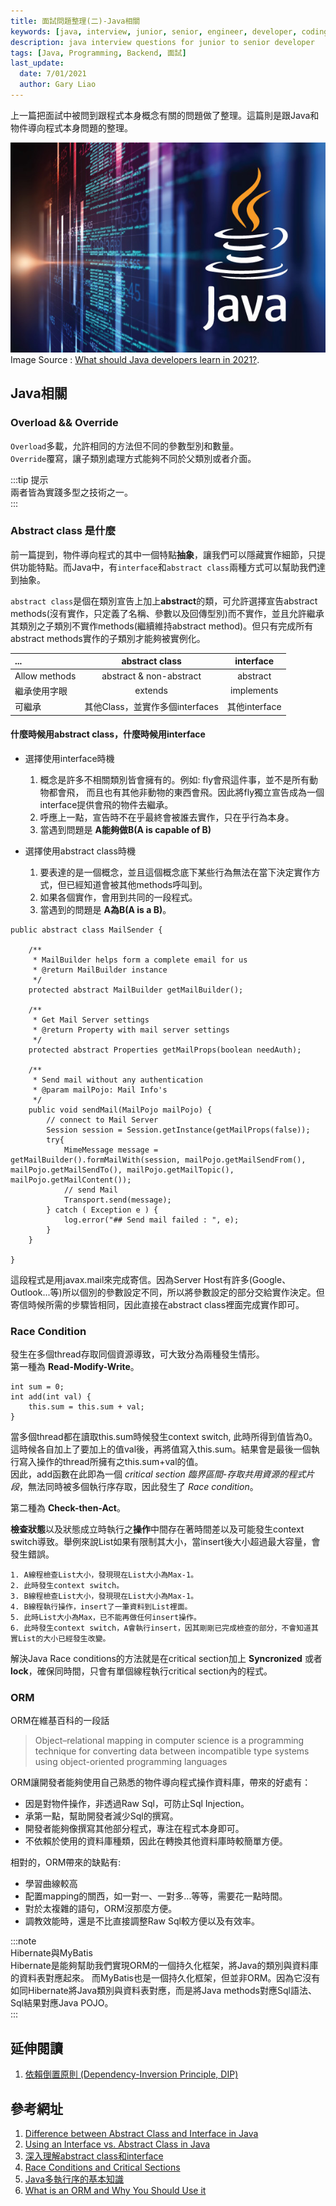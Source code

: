```yaml
---
title: 面試問題整理(二)-Java相關
keywords: [java, interview, junior, senior, engineer, developer, coding]
description: java interview questions for junior to senior developer
tags: [Java, Programming, Backend, 面試]
last_update:
  date: 7/01/2021
  author: Gary Liao
---
```


上一篇把面試中被問到跟程式本身概念有關的問題做了整理。這篇則是跟Java和物件導向程式本身問題的整理。

![httpCacheImage](./images/Java封面.jpeg)  
Image Source : [What should Java developers learn in 2021?](https://mobilemonitoringsolutions.com/wp-content/uploads/2021/03/8667507462).

<!--truncate-->


## Java相關

### Overload && Override
`Overload`多載，允許相同的方法但不同的參數型別和數量。  
`Override`覆寫，讓子類別處理方式能夠不同於父類別或者介面。

:::tip 提示   
兩者皆為實踐多型之技術之一。  
:::  

### Abstract class 是什麼

前一篇提到，物件導向程式的其中一個特點**抽象**，讓我們可以隱藏實作細節，只提供功能特點。而Java中，有`interface`和`abstract class`兩種方式可以幫助我們達到抽象。

`abstract class`是個在類別宣告上加上**abstract**的類，可允許選擇宣告abstract methods(沒有實作，只定義了名稱、參數以及回傳型別)而不實作，並且允許繼承其類別之子類別不實作methods(繼續維持abstract method)。但只有完成所有abstract methods實作的子類別才能夠被實例化。


...| abstract class | interface  
:------   | :-----------: | :--------:
Allow methods | abstract & non-abstract |  abstract
繼承使用字眼 | extends | implements
可繼承 | 其他Class，並實作多個interfaces | 其他interface

#### 什麼時候用abstract class，什麼時候用interface

* 選擇使用interface時機  
	1. 概念是許多不相關類別皆會擁有的。例如: fly會飛這件事，並不是所有動物都會飛，
	而且也有其他非動物的東西會飛。因此將fly獨立宣告成為一個interface提供會飛的物件去繼承。  
	2. 呼應上一點，宣告時不在乎最終會被誰去實作，只在乎行為本身。  
	3. 當遇到問題是 **A能夠做B(A is capable of B)**

* 選擇使用abstract class時機  
	1. 要表達的是一個概念，並且這個概念底下某些行為無法在當下決定實作方式，但已經知道會被其他methods呼叫到。  
	2. 如果各個實作，會用到共同的一段程式。  
	3. 當遇到的問題是 **A為B(A is a B)**。

~~~
public abstract class MailSender {

    /**
     * MailBuilder helps form a complete email for us
     * @return MailBuilder instance
     */
    protected abstract MailBuilder getMailBuilder();

    /**
     * Get Mail Server settings
     * @return Property with mail server settings
     */
    protected abstract Properties getMailProps(boolean needAuth);

    /**
     * Send mail without any authentication
     * @param mailPojo: Mail Info's
     */
    public void sendMail(MailPojo mailPojo) {
        // connect to Mail Server
        Session session = Session.getInstance(getMailProps(false));
        try{
            MimeMessage message = getMailBuilder().formMailWith(session, mailPojo.getMailSendFrom(), mailPojo.getMailSendTo(), mailPojo.getMailTopic(), mailPojo.getMailContent());
            // send Mail
            Transport.send(message);
        } catch ( Exception e ) {
            log.error("## Send mail failed : ", e);
        }
    }

}
~~~
這段程式是用javax.mail來完成寄信。因為Server Host有許多(Google、Outlook...等)所以個別的參數設定不同，所以將參數設定的部分交給實作決定。但寄信時候所需的步驟皆相同，因此直接在abstract class裡面完成實作即可。


###  Race Condition

發生在多個thread存取同個資源導致，可大致分為兩種發生情形。  
第一種為 **Read-Modify-Write**。  

	int sum = 0;	 
	int add(int val) {		
		this.sum = this.sum + val;  	
	}  	
	
當多個thread都在讀取this.sum時候發生context switch, 此時所得到值皆為0。
這時候各自加上了要加上的值val後，再將值寫入this.sum。結果會是最後一個執行寫入操作的thread所擁有之this.sum+val的值。  
因此，add函數在此即為一個 *critical section 臨界區間-存取共用資源的程式片段*，無法同時被多個執行序存取，因此發生了 *Race condition*。

第二種為 **Check-then-Act**。

**檢查狀態**以及狀態成立時執行之**操作**中間存在著時間差以及可能發生context switch導致。舉例來說List如果有限制其大小，當insert後大小超過最大容量，會發生錯誤。

	1. A線程檢查List大小，發現現在List大小為Max-1。
	2. 此時發生context switch。
	3. B線程檢查List大小，發現現在List大小為Max-1。
	4. B線程執行操作，insert了一筆資料到List裡面。
	5. 此時List大小為Max，已不能再做任何insert操作。
	6. 此時發生context switch，A會執行insert，因其剛剛已完成檢查的部分，不會知道其實List的大小已經發生改變。

解決Java Race conditions的方法就是在critical section加上 **Syncronized** 或者 **lock**，確保同時間，只會有單個線程執行critical section內的程式。


### ORM 

ORM在維基百科的一段話
> Object–relational mapping in computer science is a programming technique for converting data between incompatible type systems using object-oriented programming languages  

ORM讓開發者能夠使用自己熟悉的物件導向程式操作資料庫，帶來的好處有：  

* 因是對物件操作，非透過Raw Sql，可防止Sql Injection。
* 承第一點，幫助開發者減少Sql的撰寫。
* 開發者能夠像撰寫其他部分程式，專注在程式本身即可。
* 不依賴於使用的資料庫種類，因此在轉換其他資料庫時較簡單方便。

相對的，ORM帶來的缺點有:

* 學習曲線較高
* 配置mapping的關西，如一對一、一對多...等等，需要花一點時間。
* 對於太複雜的語句，ORM沒那麼方便。
* 調教效能時，還是不比直接調整Raw Sql較方便以及有效率。

:::note  
Hibernate與MyBatis  
Hibernate是能夠幫助我們實現ORM的一個持久化框架，將Java的類別與資料庫的資料表對應起來。
而MyBatis也是一個持久化框架，但並非ORM。因為它沒有如同Hibernate將Java類別與資料表對應，而是將Java methods對應Sql語法、Sql結果對應Java POJO。  
:::  



## 延伸閱讀

1. [依賴倒置原則 (Dependency-Inversion Principle, DIP)](https://notfalse.net/1/dip)


## 參考網址

1. [Difference between Abstract Class and Interface in Java](https://www.geeksforgeeks.org/difference-between-abstract-class-and-interface-in-java/)  
2. [Using an Interface vs. Abstract Class in Java](https://www.baeldung.com/java-interface-vs-abstract-class)  
3. [深入理解abstract class和interface](https://jjnnykimo.pixnet.net/blog/post/21585257)  
4. [Race Conditions and Critical Sections](http://tutorials.jenkov.com/java-concurrency/race-conditions-and-critical-sections.html)  
5. [Java多執行序的基本知識](https://popcornylu.gitbooks.io/java_multithread/content/)  
6. [What is an ORM and Why You Should Use it](https://blog.bitsrc.io/what-is-an-orm-and-why-you-should-use-it-b2b6f75f5e2a)




